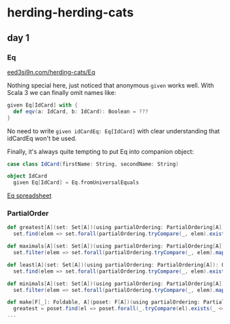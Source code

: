 # herding-herding-cats

## day 1

### Eq
[eed3si9n.com/herding-cats/Eq](https://eed3si9n.com/herding-cats/Eq.html)

Nothing special here, just noticed that anonymous `given` works well. With Scala 3 we can finally omit names like:
```scala
given Eq[IdCard] with {
  def eqv(a: IdCard, b: IdCard): Boolean = ???
}
```
No need to write `given idCardEq: Eq[IdCard]` with clear understanding that idCardEq won't be used.

Finally, it's always quite tempting to put Eq into companion object:
```scala
case class IdCard(firstName: String, secondName: String)

object IdCard
  given Eq[IdCard] = Eq.fromUniversalEquals
```
[Eq spreadsheet](src/main/scala/io/github/antonkw/1_eq.sc)

### PartialOrder
```scala
def greatest[A](set: Set[A])(using partialOrdering: PartialOrdering[A]): Option[A] = 
  set.find(elem => set.forall(partialOrdering.tryCompare(_, elem).exists(_ <= 0)))

def maximals[A](set: Set[A])(using partialOrdering: PartialOrdering[A]): Set[A] =
  set.filter(elem => set.forall(partialOrdering.tryCompare(_, elem).map(_ <= 0).getOrElse(true)))

def least[A](set: Set[A])(using partialOrdering: PartialOrdering[A]): Option[A] =
  set.find(elem => set.forall(partialOrdering.tryCompare(_, elem).exists(_ >= 0)))

def minimals[A](set: Set[A])(using partialOrdering: PartialOrdering[A]): Set[A] =
  set.filter(elem => set.forall(partialOrdering.tryCompare(_, elem).map(_ >= 0).getOrElse(true)))
```

```scala
def make[F[_]: Foldable, A](poset: F[A])(using partialOrdering: PartialOrder[A]) = PosetDescription(
  greatest = poset.find(el => poset.forall(_.tryCompare(el).exists(_ <= 0)))
...
```